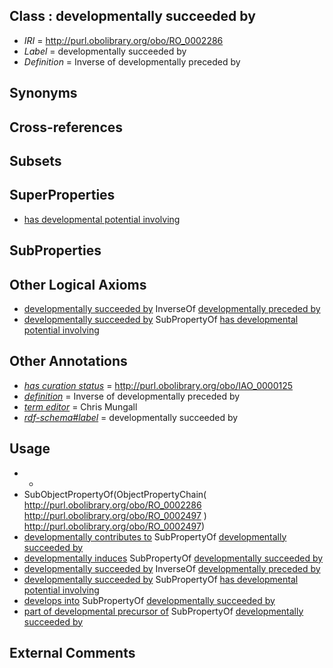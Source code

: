 
## Class : developmentally succeeded by

 * *IRI* = http://purl.obolibrary.org/obo/RO_0002286
 * *Label* = developmentally succeeded by
 * *Definition* = Inverse of developmentally preceded by

## Synonyms


## Cross-references


## Subsets


## SuperProperties

 * [has developmental potential involving](../../RO/84/RO_0002384.md)

## SubProperties


## Other Logical Axioms

 * [developmentally succeeded by](../../RO/86/RO_0002286.md) InverseOf [developmentally preceded by](../../RO/58/RO_0002258.md)
 * [developmentally succeeded by](../../RO/86/RO_0002286.md) SubPropertyOf [has developmental potential involving](../../RO/84/RO_0002384.md)

## Other Annotations

 * *[has curation status](../../IAO/14/IAO_0000114.md)* = http://purl.obolibrary.org/obo/IAO_0000125
 * *[definition](../../IAO/15/IAO_0000115.md)* = Inverse of developmentally preceded by
 * *[term editor](../../IAO/17/IAO_0000117.md)* = Chris Mungall
 * *[rdf-schema#label](../../el/rdf-schema#label.md)* = developmentally succeeded by

## Usage

 * -
 * SubObjectPropertyOf(ObjectPropertyChain( <http://purl.obolibrary.org/obo/RO_0002286> <http://purl.obolibrary.org/obo/RO_0002497> ) <http://purl.obolibrary.org/obo/RO_0002497>)
 * [developmentally contributes to](../../RO/55/RO_0002255.md) SubPropertyOf [developmentally succeeded by](../../RO/86/RO_0002286.md)
 * [developmentally induces](../../RO/57/RO_0002257.md) SubPropertyOf [developmentally succeeded by](../../RO/86/RO_0002286.md)
 * [developmentally succeeded by](../../RO/86/RO_0002286.md) InverseOf [developmentally preceded by](../../RO/58/RO_0002258.md)
 * [developmentally succeeded by](../../RO/86/RO_0002286.md) SubPropertyOf [has developmental potential involving](../../RO/84/RO_0002384.md)
 * [develops into](../../RO/03/RO_0002203.md) SubPropertyOf [developmentally succeeded by](../../RO/86/RO_0002286.md)
 * [part of developmental precursor of](../../RO/87/RO_0002287.md) SubPropertyOf [developmentally succeeded by](../../RO/86/RO_0002286.md)

## External Comments

